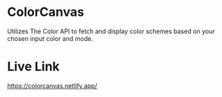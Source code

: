 # ColorCanvas
Utilizes The Color API to fetch and display color schemes based on your chosen input color and mode.

# Live Link
https://colorcanvas.netlify.app/
